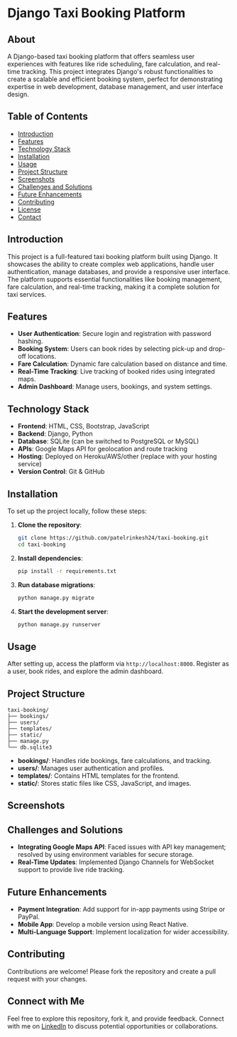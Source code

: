 # Django Taxi Booking Platform

## About
A Django-based taxi booking platform that offers seamless user experiences with features like ride scheduling, fare calculation, and real-time tracking. This project integrates Django's robust functionalities to create a scalable and efficient booking system, perfect for demonstrating expertise in web development, database management, and user interface design.

## Table of Contents
- [Introduction](#introduction)
- [Features](#features)
- [Technology Stack](#technology-stack)
- [Installation](#installation)
- [Usage](#usage)
- [Project Structure](#project-structure)
- [Screenshots](#screenshots)
- [Challenges and Solutions](#challenges-and-solutions)
- [Future Enhancements](#future-enhancements)
- [Contributing](#contributing)
- [License](#license)
- [Contact](#contact)

## Introduction
This project is a full-featured taxi booking platform built using Django. It showcases the ability to create complex web applications, handle user authentication, manage databases, and provide a responsive user interface. The platform supports essential functionalities like booking management, fare calculation, and real-time tracking, making it a complete solution for taxi services.

## Features
- **User Authentication**: Secure login and registration with password hashing.
- **Booking System**: Users can book rides by selecting pick-up and drop-off locations.
- **Fare Calculation**: Dynamic fare calculation based on distance and time.
- **Real-Time Tracking**: Live tracking of booked rides using integrated maps.
- **Admin Dashboard**: Manage users, bookings, and system settings.

## Technology Stack
- **Frontend**: HTML, CSS, Bootstrap, JavaScript
- **Backend**: Django, Python
- **Database**: SQLite (can be switched to PostgreSQL or MySQL)
- **APIs**: Google Maps API for geolocation and route tracking
- **Hosting**: Deployed on Heroku/AWS/other (replace with your hosting service)
- **Version Control**: Git & GitHub

## Installation
To set up the project locally, follow these steps:

1. **Clone the repository**:
    ```bash
    git clone https://github.com/patelrinkesh24/taxi-booking.git
    cd taxi-booking
    ```

2. **Install dependencies**:
    ```bash
    pip install -r requirements.txt
    ```

3. **Run database migrations**:
    ```bash
    python manage.py migrate
    ```

4. **Start the development server**:
    ```bash
    python manage.py runserver
    ```

## Usage
After setting up, access the platform via `http://localhost:8000`. Register as a user, book rides, and explore the admin dashboard.

## Project Structure
```plaintext
taxi-booking/
├── bookings/
├── users/
├── templates/
├── static/
├── manage.py
└── db.sqlite3
```
- **bookings/**: Handles ride bookings, fare calculations, and tracking.
- **users/**: Manages user authentication and profiles.
- **templates/**: Contains HTML templates for the frontend.
- **static/**: Stores static files like CSS, JavaScript, and images.

## Screenshots

## Challenges and Solutions
- **Integrating Google Maps API**: Faced issues with API key management; resolved by using environment variables for secure storage.
- **Real-Time Updates**: Implemented Django Channels for WebSocket support to provide live ride tracking.

## Future Enhancements
- **Payment Integration**: Add support for in-app payments using Stripe or PayPal.
- **Mobile App**: Develop a mobile version using React Native.
- **Multi-Language Support**: Implement localization for wider accessibility.

## Contributing
Contributions are welcome! Please fork the repository and create a pull request with your changes.

## Connect with Me
Feel free to explore this repository, fork it, and provide feedback. Connect with me on [LinkedIn](https://www.linkedin.com/in/rinkesh-patel/) to discuss potential opportunities or collaborations.

